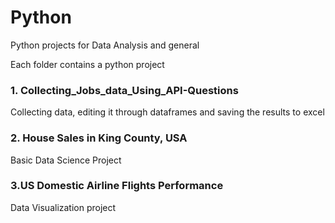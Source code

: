 # Python

Python projects for Data Analysis and general

Each folder contains a python project

### 1. Collecting_Jobs_data_Using_API-Questions
Collecting data, editing it through dataframes and saving the results to excel

### 2. House Sales in King County, USA
Basic Data Science Project

### 3.US Domestic Airline Flights Performance
Data Visualization project
